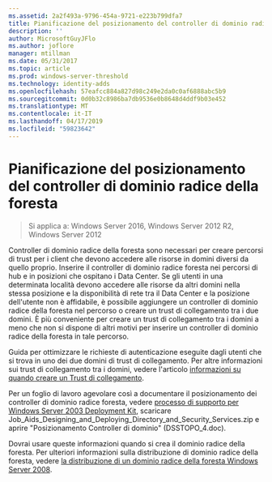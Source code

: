 ```yaml
---
ms.assetid: 2a2f493a-9796-454a-9721-e223b799dfa7
title: Pianificazione del posizionamento del controller di dominio radice della foresta
description: ''
author: MicrosoftGuyJFlo
ms.author: joflore
manager: mtillman
ms.date: 05/31/2017
ms.topic: article
ms.prod: windows-server-threshold
ms.technology: identity-adds
ms.openlocfilehash: 57eafcc884a827d98c249e2da0c0af6888abc5b9
ms.sourcegitcommit: 0d0b32c8986ba7db9536e0b8648d4ddf9b03e452
ms.translationtype: MT
ms.contentlocale: it-IT
ms.lasthandoff: 04/17/2019
ms.locfileid: "59823642"
---
```

# <a name="planning-forest-root-domain-controller-placement"></a>Pianificazione del posizionamento del controller di dominio radice della foresta

>Si applica a: Windows Server 2016, Windows Server 2012 R2, Windows Server 2012

Controller di dominio radice della foresta sono necessari per creare percorsi di trust per i client che devono accedere alle risorse in domini diversi da quello proprio. Inserire il controller di dominio radice foresta nei percorsi di hub e in posizioni che ospitano i Data Center. Se gli utenti in una determinata località devono accedere alle risorse da altri domini nella stessa posizione e la disponibilità di rete tra il Data Center e la posizione dell'utente non è affidabile, è possibile aggiungere un controller di dominio radice della foresta nel percorso o creare un trust di collegamento tra i due domini. È più conveniente per creare un trust di collegamento tra i domini a meno che non si dispone di altri motivi per inserire un controller di dominio radice della foresta in tale percorso.  
  
Guida per ottimizzare le richieste di autenticazione eseguite dagli utenti che si trova in uno dei due domini di trust di collegamento. Per altre informazioni sui trust di collegamento tra i domini, vedere l'articolo [informazioni su quando creare un Trust di collegamento](https://go.microsoft.com/fwlink/?LinkId=107061).  
  
Per un foglio di lavoro agevolare così a documentare il posizionamento dei controller di dominio radice foresta, vedere [processo di supporto per Windows Server 2003 Deployment Kit](https://go.microsoft.com/fwlink/?LinkID=102558), scaricare Job_Aids_Designing_and_Deploying_Directory_and_Security_Services.zip e aprire "Posizionamento Controller di dominio" (DSSTOPO_4.doc).  
  
Dovrai usare queste informazioni quando si crea il dominio radice della foresta. Per ulteriori informazioni sulla distribuzione di dominio radice della foresta, vedere [la distribuzione di un dominio radice della foresta Windows Server 2008](https://technet.microsoft.com/library/cc731174.aspx).  
